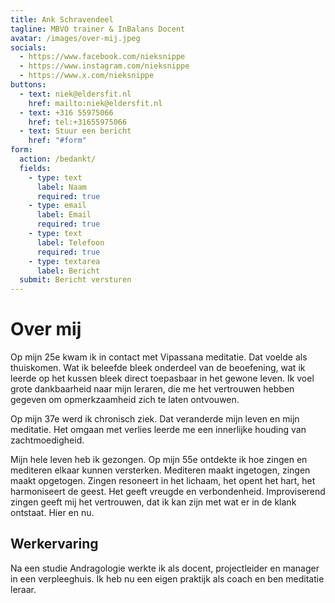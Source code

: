 ```yaml
---
title: Ank Schravendeel
tagline: MBVO trainer & InBalans Docent
avatar: /images/over-mij.jpeg
socials:
  - https://www.facebook.com/nieksnippe
  - https://www.instagram.com/nieksnippe
  - https://www.x.com/nieksnippe
buttons:
  - text: niek@eldersfit.nl
    href: mailto:niek@eldersfit.nl
  - text: +316 55975066
    href: tel:+31655975066
  - text: Stuur een bericht
    href: "#form"
form:
  action: /bedankt/
  fields:
    - type: text
      label: Naam
      required: true
    - type: email
      label: Email
      required: true
    - type: text
      label: Telefoon
      required: true
    - type: textarea
      label: Bericht
  submit: Bericht versturen
---
```


# Over mij

Op mijn 25e kwam ik in contact met Vipassana meditatie. Dat voelde als thuiskomen. Wat ik beleefde bleek onderdeel van de beoefening, wat ik leerde op het kussen bleek direct toepasbaar in het gewone leven. Ik voel grote dankbaarheid naar mijn leraren, die me het vertrouwen hebben gegeven om opmerkzaamheid zich te laten ontvouwen.

Op mijn 37e werd ik chronisch ziek. Dat veranderde mijn leven en mijn meditatie. Het omgaan met verlies leerde me een innerlijke houding van zachtmoedigheid.

Mijn hele leven heb ik gezongen. Op mijn 55e ontdekte ik hoe zingen en mediteren elkaar kunnen versterken. Mediteren maakt ingetogen, zingen maakt opgetogen. Zingen resoneert in het lichaam, het opent het hart, het harmoniseert de geest. Het geeft vreugde en verbondenheid. Improviserend zingen geeft mij het vertrouwen, dat ik kan zijn met wat er in de klank ontstaat. Hier en nu.

## Werkervaring

Na een studie Andragologie werkte ik als docent, projectleider en manager in een verpleeghuis. Ik heb nu een eigen praktijk als coach en ben meditatie leraar.
